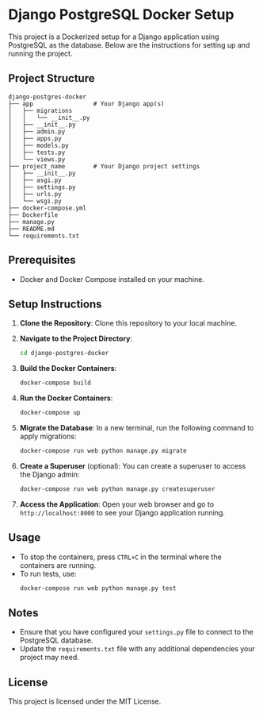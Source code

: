 # Django PostgreSQL Docker Setup

This project is a Dockerized setup for a Django application using PostgreSQL as the database. Below are the instructions for setting up and running the project.

## Project Structure

```
django-postgres-docker
├── app                 # Your Django app(s)
│   ├── migrations
│   │   └── __init__.py
│   ├── __init__.py
│   ├── admin.py
│   ├── apps.py
│   ├── models.py
│   ├── tests.py
│   └── views.py
├── project_name        # Your Django project settings
│   ├── __init__.py
│   ├── asgi.py
│   ├── settings.py
│   ├── urls.py
│   └── wsgi.py
├── docker-compose.yml
├── Dockerfile
├── manage.py
├── README.md
└── requirements.txt
```

## Prerequisites

- Docker and Docker Compose installed on your machine.

## Setup Instructions

1. **Clone the Repository**: Clone this repository to your local machine.

2. **Navigate to the Project Directory**:
   ```bash
   cd django-postgres-docker
   ```

3. **Build the Docker Containers**:
   ```bash
   docker-compose build
   ```

4. **Run the Docker Containers**:
   ```bash
   docker-compose up
   ```

5. **Migrate the Database**:
   In a new terminal, run the following command to apply migrations:
   ```bash
   docker-compose run web python manage.py migrate
   ```

6. **Create a Superuser** (optional):
   You can create a superuser to access the Django admin:
   ```bash
   docker-compose run web python manage.py createsuperuser
   ```

7. **Access the Application**:
   Open your web browser and go to `http://localhost:8000` to see your Django application running.

## Usage

- To stop the containers, press `CTRL+C` in the terminal where the containers are running.
- To run tests, use:
  ```bash
  docker-compose run web python manage.py test
  ```

## Notes

- Ensure that you have configured your `settings.py` file to connect to the PostgreSQL database.
- Update the `requirements.txt` file with any additional dependencies your project may need.

## License

This project is licensed under the MIT License.